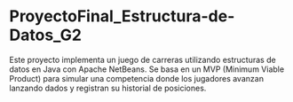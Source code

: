 # ProyectoFinal_Estructura-de-Datos_G2
Este proyecto implementa un juego de carreras utilizando estructuras de datos en Java con Apache NetBeans. Se basa en un MVP (Minimum Viable Product) para simular una competencia donde los jugadores avanzan lanzando dados y registran su historial de posiciones.
